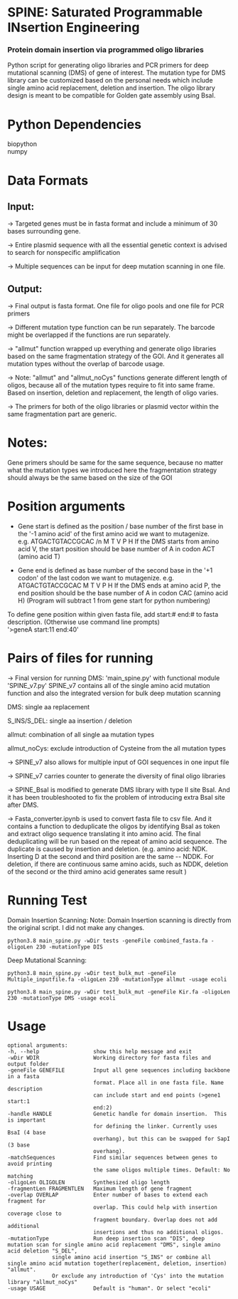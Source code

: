  # SPINE: Saturated Programmable INsertion Engineering
### Protein domain insertion via programmed oligo libraries
Python script for generating oligo libraries and PCR primers for deep mutational scanning (DMS) of gene of interest.
The mutation type for DMS library can be customized based on the personal needs which include single amino acid replacement, deletion and insertion.
The oligo library design is meant to be compatible for Golden gate assembly using BsaI.

# Python Dependencies
biopython <br />
numpy

# Data Formats
## Input:
-> Targeted genes must be in fasta format and include a minimum of 30 bases surrounding gene.

-> Entire plasmid sequence with all the essential genetic context is advised to search for nonspecific amplification <br />

-> Multiple sequences can be input for deep mutation scanning in one file.

## Output:
-> Final output is fasta format. One file for oligo pools and one file for PCR primers

-> Different mutation type function can be run separately. The barcode might be overlapped if the functions are run separately. 

-> "allmut" function wrapped up everything and generate oligo libraries based on the same fragmentation strategy of the GOI. And it generates all mutation types without the overlap of barcode usage.

-> Note: "allmut" and "allmut_noCys" functions generate different length of oligos, because all of the mutation types require to fit into same frame. Based on insertion, deletion and replacement, the length of oligo varies. 

-> The primers for both of the oligo libraries or plasmid vector within the same fragmentation part are generic.

# Notes:
Gene primers should be same for the same sequence, because no matter what the mutation types we introduced here the fragmentation strategy should always be the same based on the size of the GOI

# Position arguments
- Gene start is defined as the position / base number of the first base in the '-1 amino acid' of the first amino acid we want to mutagenize. <br />
	e.g.  ATGACTGTACCGCAC /n
 	       M  T  V  P  H 
	      If the DMS starts from amino acid V, the start position should be base number of A in codon ACT (amino acid T)
  
- Gene end is defined as base number of the second base in the '+1 codon' of the last codon we want to mutagenize.
	e.g.  ATGACTGTACCGCAC
	       M  T  V  P  H
	      If the DMS ends at amino acid P, the end position should be the base number of A in codon CAC (amino acid H)
(Program will subtract 1 from gene start for python numbering)


To define gene position within given fasta file, add start:# end:# to fasta description. (Otherwise use command line prompts) <br />
'>geneA start:11 end:40'


# Pairs of files for running
-> Final version for running DMS: 'main_spine.py' with functional module 'SPINE_v7.py' 
	SPINE_v7 contains all of the single amino acid mutation function and also the integrated version for bulk deep mutation scanning
		
DMS: single aa replacement
		
S_INS/S_DEL: single aa insertion / deletion
		
allmut: combination of all single aa mutation types
		
allmut_noCys: exclude introduction of Cysteine from the all mutation types
	
-> SPINE_v7 also allows for multiple input of GOI sequences in one input file
	
-> SPINE_v7 carries counter to generate the diversity of final oligo libraries

-> SPINE_BsaI is modified to generate DMS library with type II site BsaI. And it has been troubleshooted to fix the problem of introducing extra BsaI site after DMS.

-> Fasta_converter.ipynb is used to convert fasta file to csv file. And it contains a function to deduplicate the oligos by identifying BsaI as token and extract oligo sequence translating it into amino acid. The final deduplicating will be run based on the repeat of amino acid sequence. The duplicate is caused by insertion and deletion. (e.g. amino acid: NDK. Inserting D at the second and third position are the same -- NDDK. For deletion, if there are continuous same amino acids, such as NDDK, deletion of the second or the third amino acid generates same result )


# Running Test
Domain Insertion Scanning:
Note: Domain Insertion scanning is directly from the original script. I did not make any changes.

	python3.8 main_spine.py -wDir tests -geneFile combined_fasta.fa -oligoLen 230 -mutationType DIS

Deep Mutational Scanning:

	python3.8 main_spine.py -wDir test_bulk_mut -geneFile Multiple_inputfile.fa -oligoLen 230 -mutationType allmut -usage ecoli

	python3.8 main_spine.py -wDir test_bulk_mut -geneFile Kir.fa -oligoLen 230 -mutationType DMS -usage ecoli



# Usage
```
optional arguments:
-h, --help                 show this help message and exit
-wDir WDIR                 Working directory for fasta files and output folder
-geneFile GENEFILE         Input all gene sequences including backbone in a fasta
                           format. Place all in one fasta file. Name description
                           can include start and end points (>gene1 start:1
                           end:2)
-handle HANDLE             Genetic handle for domain insertion.  This is important
                           for defining the linker. Currently uses BsaI (4 base
                           overhang), but this can be swapped for SapI (3 base
                           overhang).
-matchSequences            Find similar sequences between genes to avoid printing
                           the same oligos multiple times. Default: No matching
-oligoLen OLIGOLEN         Synthesized oligo length
-fragmentLen FRAGMENTLEN   Maximum length of gene fragment
-overlap OVERLAP           Enter number of bases to extend each fragment for
                           overlap. This could help with insertion coverage close to
                           fragment boundary. Overlap does not add additional
                           insertions and thus no additional oligos.
-mutationType              Run deep insertion scan "DIS", deep mutation scan for single amino acid replacement "DMS", single amino acid deletion "S_DEL", 
			  single amino acid insertion "S_INS" or combine all single amino acid mutation together(replacement, deletion, insertion) "allmut".
			  Or exclude any introduction of 'Cys' into the mutation library "allmut_noCys" 
-usage USAGE               Default is "human". Or select "ecoli"
```
